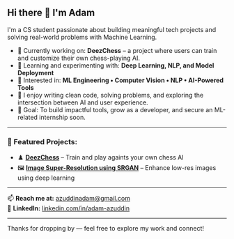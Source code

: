 ## Hi there 👋 I'm Adam

I'm a CS student passionate about building meaningful tech projects and solving real-world problems with Machine Learning.

- 🔭 Currently working on: **DeezChess** – a project where users can train and customize their own chess-playing AI.
- 🌱 Learning and experimenting with: **Deep Learning, NLP, and Model Deployment**
- 🧠 Interested in: **ML Engineering • Computer Vision • NLP • AI-Powered Tools**
- 💬 I enjoy writing clean code, solving problems, and exploring the intersection between AI and user experience.
- 🎯 Goal: To build impactful tools, grow as a developer, and secure an ML-related internship soon.

---

### 🚀 Featured Projects:
- ♟️ **[DeezChess](https://github.com/AdamAzuddin/Deezchess-Unity)** – Train and play againts your own chess AI
- 🖼️ **[Image Super-Resolution using SRGAN](https://github.com/AdamAzuddin/Single-Image-Super-Resolution-using-GAN)** – Enhance low-res images using deep learning
  
---

📫 **Reach me at:** [azuddinadam@gmail.com](mailto:azuddinadam@gmail.com)  
🔗 **LinkedIn:** [linkedin.com/in/adam-azuddin](https://www.linkedin.com/in/adam-azuddin/)

---

Thanks for dropping by — feel free to explore my work and connect!
